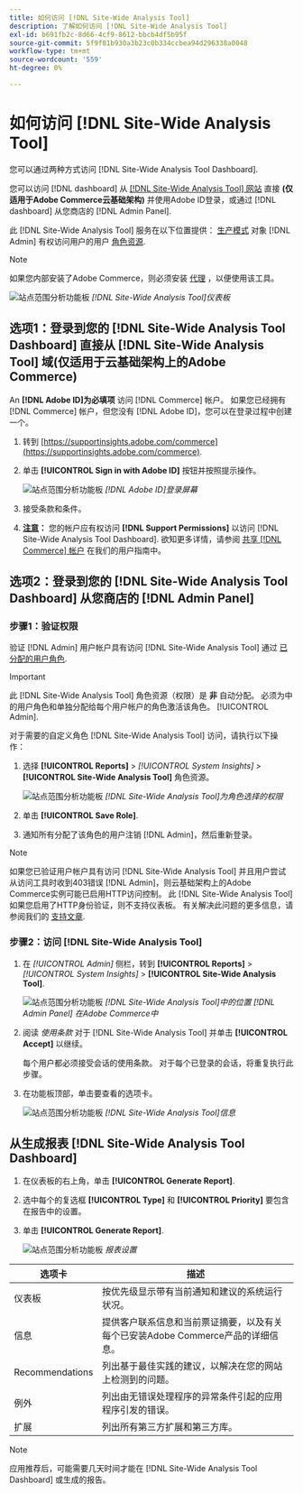 ```yaml
---
title: 如何访问 [!DNL Site-Wide Analysis Tool]
description: 了解如何访问 [!DNL Site-Wide Analysis Tool]
exl-id: b691fb2c-8d66-4cf9-8612-bbcb4df5b95f
source-git-commit: 5f9f81b930a3b23c0b334ccbea94d296338a0048
workflow-type: tm+mt
source-wordcount: '559'
ht-degree: 0%

---
```


# 如何访问 [!DNL Site-Wide Analysis Tool]

您可以通过两种方式访问 [!DNL Site-Wide Analysis Tool Dashboard].

您可以访问 [!DNL dashboard] 从 [[!DNL Site-Wide Analysis Tool] 网站](https://supportinsights.adobe.com/commerce) 直接 **(仅适用于Adobe Commerce云基础架构)** 并使用Adobe ID登录，或通过 [!DNL dashboard] 从您商店的 [!DNL Admin Panel].

此 [!DNL Site-Wide Analysis Tool] 服务在以下位置提供： [生产模式](https://docs.magento.com/user-guide/magento/installation-modes.html) 对象 [!DNL Admin] 有权访问用户的用户 [角色资源](https://docs.magento.com/user-guide/system/permissions-user-roles.html).

>[!NOTE]
>
>如果您内部安装了Adobe Commerce，则必须安装 [代理](../site-wide-analysis-tool/installation.md) ，以便使用该工具。

![站点范围分析功能板](../../assets/tools/site-wide-analysis-tool-dashboard.png)
*[!DNL Site-Wide Analysis Tool]仪表板*

## 选项1：登录到您的 [!DNL Site-Wide Analysis Tool Dashboard] 直接从 [!DNL Site-Wide Analysis Tool] 域(仅适用于云基础架构上的Adobe Commerce)

An **[!DNL Adobe ID]为必填项** 访问 [!DNL Commerce] 帐户。
如果您已经拥有 [!DNL Commerce] 帐户，但您没有 [!DNL Adobe ID]，您可以在登录过程中创建一个。

1. 转到 [https://supportinsights.adobe.com/commerce](https://supportinsights.adobe.com/commerce).

1. 单击 **[!UICONTROL Sign in with Adobe ID]** 按钮并按照提示操作。

   ![站点范围分析功能板](../../assets/tools/adobe-id-login.jpg)
   *[!DNL Adobe ID]登录屏幕*

1. 接受条款和条件。

1. **<u>注意</u>：** 您的帐户应有权访问 **[!DNL Support Permissions]** 以访问 [!DNL Site-Wide Analysis Tool Dashboard].
欲知更多详情，请参阅 [共享 [!DNL Commerce] 帐户](https://experienceleague.adobe.com/docs/commerce-admin/start/commerce-account/commerce-account-share.html) 在我们的用户指南中。

## 选项2：登录到您的 [!DNL Site-Wide Analysis Tool Dashboard] 从您商店的 [!DNL Admin Panel]

### 步骤1：验证权限

验证 [!DNL Admin] 用户帐户具有访问 [!DNL Site-Wide Analysis Tool] 通过 [已分配的用户角色](https://docs.magento.com/user-guide/system/permissions-user-roles.html).

>[!IMPORTANT]
>
>此 [!DNL Site-Wide Analysis Tool] 角色资源（权限）是 **非** 自动分配。 必须为中的用户角色和单独分配给每个用户帐户的角色激活该角色。 [!UICONTROL Admin].

对于需要的自定义角色 [!DNL Site-Wide Analysis Tool] 访问，请执行以下操作：

1. 选择 **[!UICONTROL Reports]** > *[!UICONTROL System Insights]* > **[!UICONTROL Site-Wide Analysis Tool]** 角色资源。

   ![站点范围分析功能板](../../assets/tools/swat-role-access.png)
   *[!DNL Site-Wide Analysis Tool]为角色选择的权限*

1. 单击 **[!UICONTROL Save Role]**.

1. 通知所有分配了该角色的用户注销 [!DNL Admin]，然后重新登录。

>[!NOTE]
>
>如果您已验证用户帐户具有访问 [!DNL Site-Wide Analysis Tool] 并且用户尝试从访问工具时收到403错误 [!DNL Admin]，则云基础架构上的Adobe Commerce实例可能已启用HTTP访问控制。 此 [!DNL Site-Wide Analysis Tool] 如果您启用了HTTP身份验证，则不支持仪表板。 有关解决此问题的更多信息，请参阅我们的 [支持文章](https://support.magento.com/hc/en-us/articles/360057400172-403-errors-when-accessing-Site-Wide-Analysis-Tool-on-Magento?_ga=2.168901729.117144580.1649172612-1623400270.1640858671).

### 步骤2：访问 [!DNL Site-Wide Analysis Tool]

1. 在 *[!UICONTROL Admin]* 侧栏，转到 **[!UICONTROL Reports]** > *[!UICONTROL System Insights]* > **[!UICONTROL Site-Wide Analysis Tool]**.

   ![站点范围分析功能板](../../assets/tools/ac-admin-panel-marked.jpg)
   *[!DNL Site-Wide Analysis Tool]中的位置 [!DNL Admin Panel] 在Adobe Commerce中*

1. 阅读 *使用条款* 对于 [!DNL Site-Wide Analysis Tool] 并单击 **[!UICONTROL Accept]** 以继续。

   每个用户都必须接受会话的使用条款。 对于每个已登录的会话，将重复执行此步骤。


1. 在功能板顶部，单击要查看的选项卡。

   ![站点范围分析功能板](../../assets/tools/swat-information-tab.png)
   *[!DNL Site-Wide Analysis Tool]信息*

## 从生成报表 [!DNL Site-Wide Analysis Tool Dashboard]

1. 在仪表板的右上角，单击 **[!UICONTROL Generate Report]**.

1. 选中每个的复选框 **[!UICONTROL Type]** 和 **[!UICONTROL Priority]** 要包含在报告中的设置。

1. 单击 **[!UICONTROL Generate Report]**.

   ![站点范围分析功能板](../../assets/tools/swat-report-settings.png)
   *报表设置*

| 选项卡 | 描述 |
| --- | --- |
| 仪表板 | 按优先级显示带有当前通知和建议的系统运行状况。 |
| 信息 | 提供客户联系信息和当前票证摘要，以及有关每个已安装Adobe Commerce产品的详细信息。 |
| Recommendations | 列出基于最佳实践的建议，以解决在您的网站上检测到的问题。 |
| 例外 | 列出由无错误处理程序的异常条件引起的应用程序引发的错误。 |
| 扩展 | 列出所有第三方扩展和第三方库。 |

>[!NOTE]
>
>应用推荐后，可能需要几天时间才能在 [!DNL Site-Wide Analysis Tool Dashboard] 或生成的报告。
